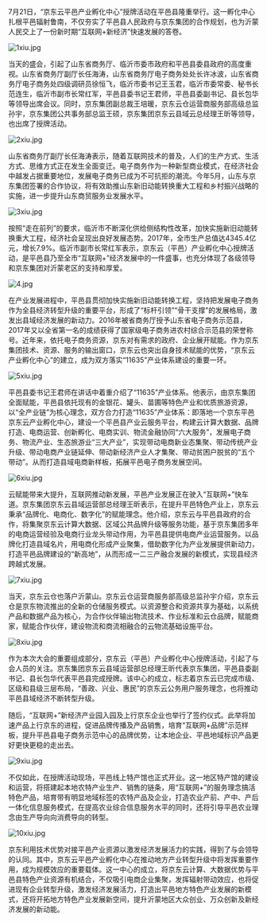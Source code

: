 7月21日，“京东云平邑产业孵化中心”授牌活动在平邑县隆重举行。这一孵化中心扎根平邑辐射鲁南，不仅夯实了平邑县人民政府与京东集团的合作规划，也为沂蒙人民交上了一份新时期“互联网+新经济”快速发展的答卷。

![1xiu.jpg]()

当天的盛会，引起了山东省商务厅、临沂市委市政府和平邑县委县政府的高度重视。山东省商务厅副厅长任海涛，山东省商务厅电子商务处处长许冰波，山东省商务厅电子商务处四级调研员徐恒飞，临沂市委书记王玉君，临沂市委常委、秘书长范连生，临沂市副市长常红军，平邑县委书记王君师，平邑县委副书记、县长包华等领导出席会议。同时，京东集团副总裁王培暖，京东云仓运营商服务部高级总监孙宇，京东集团公共事务部总监王硕，京东集团京东云县域云总经理王昕等领导，也出席了授牌活动。

![2xiu.jpg]()

山东省商务厅副厅长任海涛表示，随着互联网技术的普及，人们的生产方式、生活方式、思维方式正在发生全面变迁。电子商务作为一种新型商业模式，在经济社会中越发占据重要地位，发展电子商务已成为不可抗拒的潮流。今年5月，山东与京东集团签署的合作协议，将有效助推山东新旧动能转换重大工程和乡村振兴战略的实施，进一步提升山东商贸服务业发展水平。

![3xiu.jpg]()

按照“走在前列”的要求，临沂市不断深化供给侧结构性改革，加快实施新旧动能转换重大工程，经济社会呈现出良好发展态势。2017年，全市生产总值达4345.4亿元，增长7.9%。临沂市副市长常红军表示，京东云（平邑）产业孵化中心授牌活动，是平邑县乃至全市“互联网+”经济发展中的一件盛事，也充分体现了各级领导和京东集团对沂蒙老区的支持和厚爱。

![4.jpg]()

在产业发展进程中，平邑县贯彻加快实施新旧动能转换工程，坚持把发展电子商务作为全县经济转型升级的重要平台，形成了“标杆引领”“骨干支撑”的发展格局，激发出县域经济发展的新动力。2016年被省商务厅授予山东省电子商务示范县，2017年又以全省第一名的成绩获得了国家级电子商务进农村综合示范县的荣誉称号。近年来，依托电子商务资源，京东对有需求的政府、企业展开赋能。作为京东集团技术、资源、服务的输出窗口，京东云也突出自身技术赋能的优势，“京东云产业孵化中心”的建立，成为双方落实“11635”产业体系建设的重要一环。

![5xiu.jpg]()

平邑县委书记王君师在讲话中着重介绍了“11635”产业体系。他表示，由京东集团全面赋能，平邑县依托现有的金银花、罐头、苗圃等特色产业和优质旅游资源，以“全产业链”为核心理念，双方合力打造“11635”产业体系：即落地一个京东平邑京东云产业孵化中心，建设一个平邑县产业云服务平台，构建云计算大数据、品牌打造、电商运营、创新孵化、电商实训、物流金融协同“六大服务”，发展电子商务、物流产业、生态旅游业“三大产业”，实现带动电商新业态集聚、带动传统产业升级、带动电商产业链延伸、带动新经济产业人才集聚、带动贫困户脱贫的“五个带动”。从而打造县域电商新样板，拓展平邑电子商务发展空间。

![6xiu.jpg]()

云赋能带来大提升，互联网推动新发展，平邑产业发展正在驶入“互联网+”快车道。京东集团京东云县域运营部总经理王昕表示，在提升平邑特色产业上，京东云秉承“品牌化、电商化、数字化”的赋能理念。他介绍，京东云与平邑县政府的合作，将集聚京东云计算大数据、区域公共品牌升级等服务功能，基于京东集团多年的电商运营经验及电商行业龙头带动作用，为平邑县提供电商产业运营服务。以品牌化打造县域名片，用电商化形成产业聚集，借助数字化为产业发展提供新动力，打造平邑品牌建设的“新高地”，从而形成一二三产融合发展的新模式，实现县经济跨越式发展。

![7xiu.jpg]()

当天，京东云仓也落户沂蒙山。京东云仓运营商服务部高级总监孙宇介绍，京东云仓是京东物流推出的全新的仓储服务模式。以资源整合和资源共享为基础，以系统产品和数据产品为核心，为合作伙伴输出物流技术、作业标准和云仓品牌，赋能商家，赋能合作伙伴，建设物流和商流相融合的云物流基础设施平台。

![8xiu.jpg]()

作为本次大会的重要组成部分，京东云（平邑）产业孵化中心授牌活动，引起了与会人员的关注。京东集团京东云县域运营部总经理王昕代表京东集团，平邑县委副书记、县长包华代表平邑县完成授牌。该中心的成立，标志着京东云已完成市级、区级和县级三层布局，“善政、兴业、惠民”的京东云公务用户服务理念，也将推动平邑县域经济不断转型升级。

随后，“互联网+”新经济产业园入园及上行京东企业也举行了签约仪式。此举将加速产品上行京东的进程，促进品牌传播及产品销售，培育“互联网+品牌”示范样板，提升平邑县电子商务示范中心的品牌优势，让本地企业、平邑地域标识产品更好更快更稳的走出去。

![9xiu.jpg]()

不仅如此，在授牌活动现场，平邑线上特产馆也正式开业。这一地区特产馆的建设和运营，将搭建起本地农特产业生产、销售的链条，用“互联网+”的服务理念搞活特色产品，培育带有明显地域标签的农特产品及企业，打造农业产前、产中、产后一体化信息服务模式，在提高农业综合信息服务水平的同时，还将引导平邑农业理念由生产导向向消费导向的转型。

![10xiu.jpg]()

京东利用技术优势对接平邑产业资源以激发经济发展活力的实践，得到了与会领导的认同。其中，京东云平邑产业孵化中心在推动地方产业转型升级中将发挥重要作用，成为规模效应的重要载体。这一中心的成立，将京东云计算、大数据优势与平邑县特色产业资源有机结合，不仅吸引电商企业集聚，发挥辐射带动效应，也将促进现有企业转型升级，激发经济发展活力，打造出平邑地方特色产业发展的新模式，还将开拓地方特色产业发展新空间，提升沂蒙地区大众创业、万众创新及新经济发展的新动能。